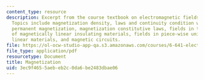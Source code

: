 ```yaml
---
content_type: resource
description: Excerpt from the course textbook on electromagnetic fields and energy.
  Topics include magnetization density, laws and continuity condition with magnetization,
  permanent magnetization, magnetization constitutive laws, fields in the presence
  of magnetically linear insulating materials, fields in piece-wise uniform magnetically
  linear materials, and magnetic circuits.
file: https://ol-ocw-studio-app-qa.s3.amazonaws.com/courses/6-641-electromagnetic-fields-forces-and-motion-spring-2005/3ec9f4655aebeb2c0da6be2483dbae06_09.pdf
file_type: application/pdf
resourcetype: Document
title: Magnetization
uid: 3ec9f465-5aeb-eb2c-0da6-be2483dbae06
---
```

